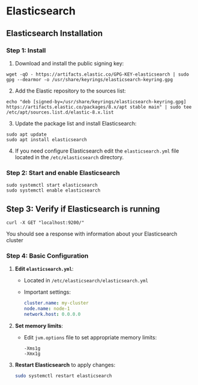 # Elasticsearch

## Elasticsearch Installation

### Step 1:  Install

1. Download and install the public signing key:

```
wget -qO - https://artifacts.elastic.co/GPG-KEY-elasticsearch | sudo gpg --dearmor -o /usr/share/keyrings/elasticsearch-keyring.gpg
```

2. Add the Elastic repository to the sources list:

```
echo "deb [signed-by=/usr/share/keyrings/elasticsearch-keyring.gpg] https://artifacts.elastic.co/packages/8.x/apt stable main" | sudo tee /etc/apt/sources.list.d/elastic-8.x.list
```

3. Update the package list and install Elasticsearch:

```
sudo apt update
sudo apt install elasticsearch
```

4. If you need configure Elasticsearch edit the `elasticsearch.yml` file located in the `/etc/elasticsearch` directory.

### Step 2:  Start and enable Elasticsearch

```
sudo systemctl start elasticsearch
sudo systemctl enable elasticsearch
```

## Step 3: Verify if Elasticsearch is running

```
curl -X GET "localhost:9200/"
```

You should see a response with information about your Elasticsearch cluster

### Step 4: Basic Configuration

1. **Edit `elasticsearch.yml`**:
   * Located in `/etc/elasticsearch/elasticsearch.yml`
   *   Important settings:

       ```yaml
       cluster.name: my-cluster
       node.name: node-1
       network.host: 0.0.0.0
       ```
2. **Set memory limits**:
   *   Edit `jvm.options` file to set appropriate memory limits:

       ```plaintext
       -Xms1g
       -Xmx1g
       ```
3.  **Restart Elasticsearch** to apply changes:

    ```bash
    sudo systemctl restart elasticsearch
    ```
